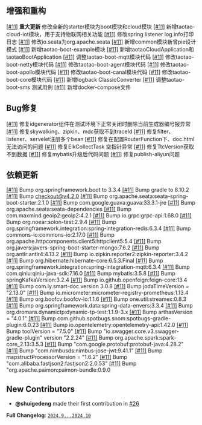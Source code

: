 ## 增强和重构

[[#11]](https://github.com/shuigedeng/taotao-cloud-project/issues/11) **重大更新** 修改全新的starter模块为boot模块和cloud模块
[[#11]](https://github.com/shuigedeng/taotao-cloud-project/issues/11) 新增taotao-cloud-iot模块，用于支持物联网相关功能
[[#11]](https://github.com/shuigedeng/taotao-cloud-project/issues/11) 修改spring listener log.info打印日志
[[#11]](https://github.com/shuigedeng/taotao-cloud-project/issues/11) 修改io.seata为org.apache.seata
[[#11]](https://github.com/shuigedeng/taotao-cloud-project/issues/11) 新增common模块新曾pie设计模式
[[#11]](https://github.com/shuigedeng/taotao-cloud-project/issues/11) 新增taotao-boot-example模块
[[#11]](https://github.com/shuigedeng/taotao-cloud-project/issues/11) 新增taotaoCloudApplication和taotaoBootApplication
[[#11]](https://github.com/shuigedeng/taotao-cloud-project/issues/11) 调整taotao-boot-mqtt模块代码
[[#11]](https://github.com/shuigedeng/taotao-cloud-project/issues/11) 修改taotao-boot-netty模块代码
[[#11]](https://github.com/shuigedeng/taotao-cloud-project/issues/11) 修改taotao-boot-agent模块代码
[[#11]](https://github.com/shuigedeng/taotao-cloud-project/issues/11) 修改taotao-boot-apollo模块代码
[[#11]](https://github.com/shuigedeng/taotao-cloud-project/issues/11) 修改taotao-boot-canal模块代码
[[#11]](https://github.com/shuigedeng/taotao-cloud-project/issues/11) 修改taotao-boot-core模块代码
[[#11]](https://github.com/shuigedeng/taotao-cloud-project/issues/11) 新增logback ClassicConverter
[[#11]](https://github.com/shuigedeng/taotao-cloud-project/issues/11) 调整taotao-boot-sms 测试用例
[[#11]](https://github.com/shuigedeng/taotao-cloud-project/issues/11) 新增docker-compose文件

## Bug修复

[[#11]](https://github.com/shuigedeng/taotao-cloud-project/issues/11) 修复idgenerator组件在测试环境下正常关闭时删除当前生成器编号报异常 
[[#11]](https://github.com/shuigedeng/taotao-cloud-project/issues/11) 修复skywalking、zipkin、mdc获取不到traceId 
[[#11]](https://github.com/shuigedeng/taotao-cloud-project/issues/11) 修复filter、listener、servelet注册多个bean 
[[#11]](https://github.com/shuigedeng/taotao-cloud-project/issues/11) 修复在配置RouterFunction下、doc.html无法访问的问题
[[#11]](https://github.com/shuigedeng/taotao-cloud-project/issues/11) 修复ElkCollectTask 空指针异常 
[[#11]](https://github.com/shuigedeng/taotao-cloud-project/issues/11) 修复TtcVersion获取不到数据
[[#11]](https://github.com/shuigedeng/taotao-cloud-project/issues/11) 修复mybatis升级后代码问题
[[#11]](https://github.com/shuigedeng/taotao-cloud-project/issues/11) 修复publish-aliyun问题

## 依赖更新

[[#11]](https://github.com/shuigedeng/taotao-cloud-project/issues/11) Bump  org.springframework.boot to 3.3.4
[[#11]](https://github.com/shuigedeng/taotao-cloud-project/issues/11) Bump  gradle to 8.10.2
[[#11]](https://github.com/shuigedeng/taotao-cloud-project/issues/11) Bump  checkout@v4.2.0
[[#11]](https://github.com/shuigedeng/taotao-cloud-project/issues/11) Bump  org.apache.seata:seata-spring-boot-starter:2.1.0
[[#11]](https://github.com/shuigedeng/taotao-cloud-project/issues/11) Bump  com.google.guava:guava:33.3.1-jre
[[#11]](https://github.com/shuigedeng/taotao-cloud-project/issues/11) Bump  org.apache.seata:seata-dependencies
[[#11]](https://github.com/shuigedeng/taotao-cloud-project/issues/11) Bump  com.maxmind.geoip2:geoip2:4.2.1
[[#11]](https://github.com/shuigedeng/taotao-cloud-project/issues/11) Bump  io.grpc:grpc-api:1.68.0
[[#11]](https://github.com/shuigedeng/taotao-cloud-project/issues/11) Bump  org.noear:solon-test:2.9.4
[[#11]](https://github.com/shuigedeng/taotao-cloud-project/issues/11) Bump  org.springframework.integration:spring-integration-redis:6.3.4
[[#11]](https://github.com/shuigedeng/taotao-cloud-project/issues/11) Bump  commons-io:commons-io:2.17.0
[[#11]](https://github.com/shuigedeng/taotao-cloud-project/issues/11) Bump  org.apache.httpcomponents.client5:httpclient5:5.4
[[#11]](https://github.com/shuigedeng/taotao-cloud-project/issues/11) Bump  org.javers:javers-spring-boot-starter-mongo:7.6.2
[[#11]](https://github.com/shuigedeng/taotao-cloud-project/issues/11) Bump  org.antlr:antlr4:4.13.2
[[#11]](https://github.com/shuigedeng/taotao-cloud-project/issues/11) Bump  io.zipkin.reporter2:zipkin-reporter:3.4.2
[[#11]](https://github.com/shuigedeng/taotao-cloud-project/issues/11) Bump  org.hibernate:hibernate-core:6.5.3.Final
[[#11]](https://github.com/shuigedeng/taotao-cloud-project/issues/11) Bump  org.springframework.integration:spring-integration-mqtt:6.3.4
[[#11]](https://github.com/shuigedeng/taotao-cloud-project/issues/11) Bump  com.qiniu:qiniu-java-sdk:7.16.0
[[#11]](https://github.com/shuigedeng/taotao-cloud-project/issues/11) Bump  mybatis:3.5.8
[[#11]](https://github.com/shuigedeng/taotao-cloud-project/issues/11) Bump  springKafkaVersion:3.2.4
[[#11]](https://github.com/shuigedeng/taotao-cloud-project/issues/11) Bump  io.github.openfeign:feign-core:13.4
[[#11]](https://github.com/shuigedeng/taotao-cloud-project/issues/11) Bump  com.ly.smart-doc version 3.0.8
[[#11]](https://github.com/shuigedeng/taotao-cloud-project/issues/11) Bump  jodaTimeVersion = "2.13.0"
[[#11]](https://github.com/shuigedeng/taotao-cloud-project/issues/11) Bump  io.micrometer:micrometer-registry-prometheus:1.13.4
[[#11]](https://github.com/shuigedeng/taotao-cloud-project/issues/11) Bump  org.boofcv:boofcv-io:1.1.6
[[#11]](https://github.com/shuigedeng/taotao-cloud-project/issues/11) Bump  one.util:streamex:0.8.3
[[#11]](https://github.com/shuigedeng/taotao-cloud-project/issues/11) Bump  org.springframework.data:spring-data-envers:3.3.4
[[#11]](https://github.com/shuigedeng/taotao-cloud-project/issues/11) Bump  org.dromara.dynamictp:dynamic-tp-test:1.1.9-3.x
[[#11]](https://github.com/shuigedeng/taotao-cloud-project/issues/11) Bump  arthasVersion = "4.0.1"
[[#11]](https://github.com/shuigedeng/taotao-cloud-project/issues/11) Bump  com.github.spotbugs.snom:spotbugs-gradle-plugin:6.0.23
[[#11]](https://github.com/shuigedeng/taotao-cloud-project/issues/11) Bump  io.opentelemetry:opentelemetry-api:1.42.0
[[#11]](https://github.com/shuigedeng/taotao-cloud-project/issues/11) Bump  toolVersion = "7.5.0"
[[#11]](https://github.com/shuigedeng/taotao-cloud-project/issues/11) Bump  "io.swagger.core.v3.swagger-gradle-plugin" version "2.2.24"
[[#11]](https://github.com/shuigedeng/taotao-cloud-project/issues/11) Bump  org.apache.spark:spark-core_2.13:3.5.3
[[#11]](https://github.com/shuigedeng/taotao-cloud-project/issues/11) Bump  "com.google.protobuf:protobuf-java:4.28.2"
[[#11]](https://github.com/shuigedeng/taotao-cloud-project/issues/11) Bump  "com.nimbusds:nimbus-jose-jwt:9.41.1"
[[#11]](https://github.com/shuigedeng/taotao-cloud-project/issues/11) Bump  mapstructProcessorVersion = "1.6.2"
[[#11]](https://github.com/shuigedeng/taotao-cloud-project/issues/11) Bump  "com.alibaba.fastjson2:fastjson2:2.0.53"
[[#11]](https://github.com/shuigedeng/taotao-cloud-project/issues/11) Bump  "org.apache.paimon:paimon-bundle:0.9.0

## New Contributors

* **@shuigedeng** made their first contribution in [#26](https://github.com/shuigedeng/taotao-cloud-project/pull/26)

**Full Changelog**: [`2024.9...2024.10`](https://github.com/shuigedeng/taotao-cloud-project/compare/2024.09...2024.10)
